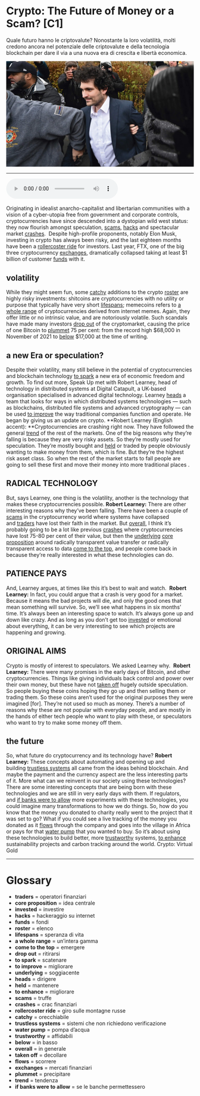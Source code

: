 # Crypto: The Future of  Money or a Scam?   [C1]

Quale futuro hanno le criptovalute? Nonostante la loro volatilità, molti credono ancora nel potenziale delle criptovalute e della tecnologia blockchain per dare il via a una nuova era di crescita e libertà economica.

![](Crypto%20The%20Future%20of%20%20Money%20or%20a%20Scam.jpg)

--------------

<div>
<audio controls autoplay>
    <source src="https://raw.githubusercontent.com/dartie/knowledge-base/main/English/SpeakUp/2023-02/Crypto%20The%20Future%20of%20%20Money%20or%20a%20Scam.mp3" type="audio/mpeg">
</audio>
</div>


Originating in idealist anarcho-capitalist and libertarian communities with a vision of a cyber-utopia free from government and corporate controls, cryptocurrencies have since descended into a dystopian wild west status: they now flourish amongst speculation, [scams](## "truffe"), [hacks](## "hackeraggio su internet") and spectacular market [crashes](## "crac finanziari"). 
Despite high-profile proponents, notably Elon Musk, investing in crypto has always been risky, and the last eighteen months have been a [rollercoster ride](## "giro sulle montagne russe") for investors. Last year, FTX, one of the big three cryptocurrency [exchanges](## "mercati finanziari"), dramatically collapsed taking at least $1 billion of customer [funds](## "fondi") with it.

## volatility
While they might seem fun, some [catchy](## "orecchiabile") additions to the crypto [roster](## "elenco") are highly risky investments: shitcoins are cryptocurrencies with no utility or purpose that typically have very short [lifespans](## "speranza di vita"); memecoins refers to [a whole range](## "un’intera gamma") of cryptocurrencies derived from internet memes. Again, they offer little or no intrinsic value, and are notoriously volatile.
Such scandals have made many investors [drop out](## "ritirarsi") of the cryptomarket, causing the price of one Bitcoin to [plummet](## "precipitare") 75 per cent: from the record high $68,000 in November of 2021 to [below](## "in basso") $17,000 at the time of writing.

## a new Era or speculation?
Despite their volatility, many still believe in the potential of cryptocurrencies and blockchain technology [to spark](## "scatenare") a new era of economic freedom and growth. To find out more, Speak Up met with Robert Learney, head of technology in distributed systems at Digital Catapult, a UK-based organisation specialised in advanced digital technology. Learney [heads](## "dirigere") a team that looks for ways in which distributed systems technologies — such as blockchains, distributed file systems and advanced cryptography — can be used [to improve](## "migliorare") the way traditional companies function and operate. He began by giving us an update on crypto.
**Robert Learney (English accent): **Cryptocurrencies are crashing right now. They have followed the general [trend](## "tendenza") of the rest of the markets. One of the big reasons why they’re falling is because they are very risky assets. So they’re mostly used for speculation. They’re mostly bought and [held](## "mantenere") or traded by people obviously wanting to make money from them, which is fine. But they’re the highest risk asset class. So when the rest of the market starts to fall people are going to sell these first and move their money into more traditional places .

## RADICAL TECHNOLOGY
But, says Learney, one thing is the volatility, another is the technology that makes these cryptocurrencies possible.
**Robert Learney:** There are other interesting reasons why they’ve been falling. There have been a couple of [scams](## "truffe") in the cryptocurrency world where systems have collapsed and [traders](## "operatori finanziari") have lost their faith in the market. But [overall](## "in generale"), I think it’s probably going to be a lot like previous [crashes](## "crac finanziari") where cryptocurrencies have lost 75-80 per cent of their value, but then the [underlying](## "soggiacente") [core proposition](## "idea centrale") around radically transparent value transfer or radically transparent access to data [come to the top](## "emergere"), and people come back in because they’re really interested in what these technologies can do.

## PATIENCE PAYS
And, Learney argues, at times like this it’s best to wait and watch. 
**Robert Learney:** In fact, you could argue that a crash is very good for a market. Because it means the bad projects will die, and only the good ones that mean something will survive. So, we’ll see what happens in six months’ time. It’s always been an interesting space to watch. It’s always gone up and down like crazy. And as long as you don’t get too [invested](## "investire") or emotional about everything, it can be very interesting to see which projects are happening and growing.

## ORIGINAL AIMS
Crypto is mostly of interest to speculators. We asked Learney why. 
**Robert Learney:** There were many promises in the early days of Bitcoin, and other cryptocurrencies. Things like giving individuals back control and power over their own money, but these have not [taken off](## "decollare") hugely outside speculation. So people buying these coins hoping they go up and then selling them or trading them. So these coins aren’t used for the original purposes they were imagined [for]. They’re not used so much as money. There’s a number of reasons why these are not popular with everyday people, and are mostly in the hands of either tech people who want to play with these, or speculators who want to try to make some money off them.

## the future
So, what future do cryptocurrency and its technology have?
**Robert Learney:** These concepts about automating and opening up and building [trustless systems](## "sistemi che non richiedono verificazione") all came from the ideas behind blockchain. And maybe the payment and the currency aspect are the less interesting parts of it. More what can we reinvent in our society using these technologies? There are some interesting concepts that are being born with these technologies and we are still in very early days with them. If regulators, and [if banks were to allow](## "se le banche permettessero") more experiments with these technologies, you could imagine many transformations to how we do things. So, how do you know that the money you donated to charity really went to the project that it was set to go? What if you could see a live tracking of the money you donated as it [flows](## "scorrere") through the company and goes into the village in Africa or pays for that [water pump](## "pompa d’acqua") that you wanted to buy. So it’s about using these technologies to build better, more [trustworthy](## "affidabili") systems, [to enhance](## "migliorare") sustainability projects and carbon tracking around the world.
Crypto: Virtual Gold

--------------

<div style = "display:block; clear:both; page-break-after:always;"></div>

# Glossary
* **traders** = operatori finanziari
* **core proposition** = idea centrale
* **invested** = investire
* **hacks** = hackeraggio su internet
* **funds** = fondi
* **roster** = elenco
* **lifespans** = speranza di vita
* **a whole range** = un’intera gamma
* **come to the top** = emergere
* **drop out** = ritirarsi
* **to spark** = scatenare
* **to improve** = migliorare
* **underlying** = soggiacente
* **heads** = dirigere
* **held** = mantenere
* **to enhance** = migliorare
* **scams** = truffe
* **crashes** = crac finanziari
* **rollercoster ride** = giro sulle montagne russe
* **catchy** = orecchiabile
* **trustless systems** = sistemi che non richiedono verificazione
* **water pump** = pompa d’acqua
* **trustworthy** = affidabili
* **below** = in basso
* **overall** = in generale
* **taken off** = decollare
* **flows** = scorrere
* **exchanges** = mercati finanziari
* **plummet** = precipitare
* **trend** = tendenza
* **if banks were to allow** = se le banche permettessero

